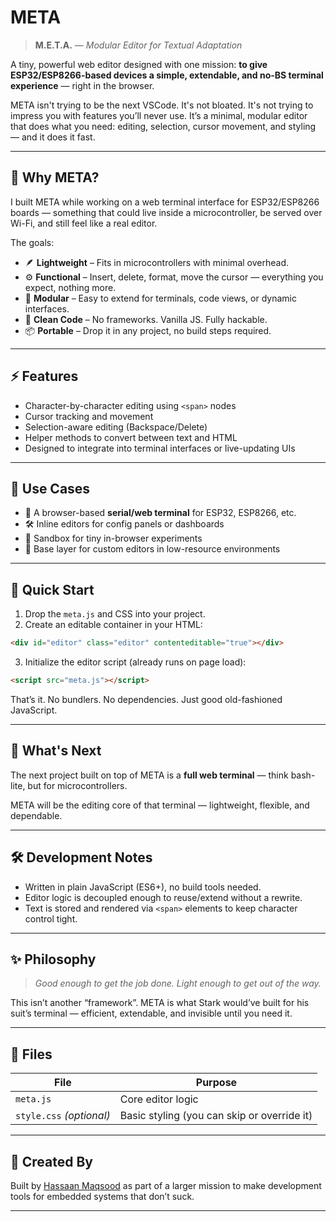 # META

> **M.E.T.A.** — _Modular Editor for Textual Adaptation_

A tiny, powerful web editor designed with one mission: **to give ESP32/ESP8266-based devices a simple, extendable, and no-BS terminal experience** — right in the browser.

META isn't trying to be the next VSCode. It's not bloated. It's not trying to impress you with features you’ll never use. It’s a minimal, modular editor that does what you need: editing, selection, cursor movement, and styling — and it does it fast.

---

## 🧠 Why META?

I built META while working on a web terminal interface for ESP32/ESP8266 boards — something that could live inside a microcontroller, be served over Wi-Fi, and still feel like a real editor.

The goals:

- 🪶 **Lightweight** – Fits in microcontrollers with minimal overhead.
- ⚙️ **Functional** – Insert, delete, format, move the cursor — everything you expect, nothing more.
- 🧩 **Modular** – Easy to extend for terminals, code views, or dynamic interfaces.
- 🧼 **Clean Code** – No frameworks. Vanilla JS. Fully hackable.
- 📦 **Portable** – Drop it in any project, no build steps required.

---

## ⚡ Features

- Character-by-character editing using `<span>` nodes
- Cursor tracking and movement
- Selection-aware editing (Backspace/Delete)
- Helper methods to convert between text and HTML
- Designed to integrate into terminal interfaces or live-updating UIs

---

## 🧰 Use Cases

- 🔌 A browser-based **serial/web terminal** for ESP32, ESP8266, etc.
- 🛠️ Inline editors for config panels or dashboards
- 🧪 Sandbox for tiny in-browser experiments
- 🧠 Base layer for custom editors in low-resource environments

---

## 🚀 Quick Start

1. Drop the `meta.js` and CSS into your project.
2. Create an editable container in your HTML:

```html
<div id="editor" class="editor" contenteditable="true"></div>
````

3. Initialize the editor script (already runs on page load):

```html
<script src="meta.js"></script>
```

That’s it. No bundlers. No dependencies. Just good old-fashioned JavaScript.

---

## 🧩 What's Next

The next project built on top of META is a **full web terminal** — think bash-lite, but for microcontrollers.

META will be the editing core of that terminal — lightweight, flexible, and dependable.

---

## 🛠️ Development Notes

* Written in plain JavaScript (ES6+), no build tools needed.
* Editor logic is decoupled enough to reuse/extend without a rewrite.
* Text is stored and rendered via `<span>` elements to keep character control tight.

---

## ✨ Philosophy

> *Good enough to get the job done. Light enough to get out of the way.*

This isn’t another “framework”. META is what Stark would’ve built for his suit’s terminal — efficient, extendable, and invisible until you need it.

---

## 📂 Files

| File                     | Purpose                                     |
| ------------------------ | ------------------------------------------- |
| `meta.js`                | Core editor logic                           |
| `style.css` *(optional)* | Basic styling (you can skip or override it) |

---

## 🤖 Created By

Built by [Hassaan Maqsood](https://github.com/hassaanmaqsood) as part of a larger mission to make development tools for embedded systems that don’t suck.

---
